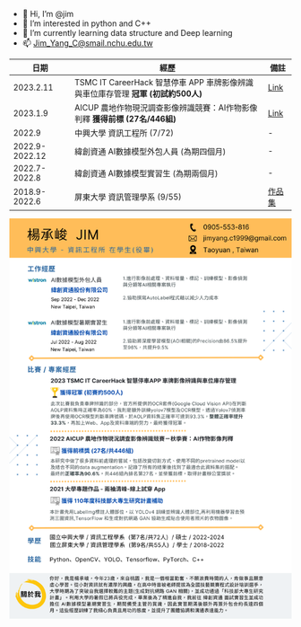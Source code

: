- 👋 Hi, I’m @jim
- 👀 I’m interested in python and C++
- 🌱 I’m currently learning data structure and Deep learning
- 📫 Jim_Yang_C@smail.nchu.edu.tw

| 日期 | 經歷 | 備註 |
| --- | --- | --- |
| 2023.2.11 | TSMC IT CareerHack 智慧停車 APP 車牌影像辨識與車位庫存管理 **冠軍 (初試約500人)** | [Link](https://sites.google.com/view/jim-yang/%E6%A5%8A%E6%89%BF%E5%B3%BB-%E5%80%8B%E4%BA%BA%E7%B6%B2%E9%A0%81/2023-tsmc-it-careerhack-%E6%99%BA%E6%85%A7%E5%81%9C%E8%BB%8A-app-%E8%BB%8A%E7%89%8C%E5%BD%B1%E5%83%8F%E8%BE%A8%E8%AD%98%E8%88%87%E8%BB%8A%E4%BD%8D%E5%BA%AB%E5%AD%98%E7%AE%A1%E7%90%86-%E5%86%A0%E8%BB%8D?authuser=0) |
| 2023.1.9 | AICUP 農地作物現況調查影像辨識競賽：AI作物影像判釋 **獲得前標 (27名/446組)** | [Link](https://sites.google.com/view/jim-yang/%E6%A5%8A%E6%89%BF%E5%B3%BB-%E5%80%8B%E4%BA%BA%E7%B6%B2%E9%A0%81/2022-ai-cup-ai%E4%BD%9C%E7%89%A9%E5%BD%B1%E5%83%8F%E5%88%A4%E8%AD%98%E5%89%8D%E6%A8%99%E7%8D%B2%E5%BE%97%E8%A8%88%E7%95%AB%E8%BE%A6%E5%85%AC%E5%AE%A4%E7%8D%8E%E7%8B%80?authuser=0) |
| 2022.9 | 中興大學 資訊工程所 (7/72) | - |
| 2022.9-2022.12 | 緯創資通 AI數據模型外包人員 (為期四個月) | - |
| 2022.7-2022.8 | 緯創資通 AI數據模型實習生 (為期兩個月) | - |
| 2018.9-2022.6 | 屏東大學 資訊管理學系 (9/55) | [作品集](https://sites.google.com/view/jim-yang/%E6%A5%8A%E6%89%BF%E5%B3%BB-%E5%80%8B%E4%BA%BA%E7%B6%B2%E9%A0%81/%E5%A4%A7%E5%AD%B8%E6%99%82%E6%9C%9F%E4%BD%9C%E5%93%81%E9%9B%86?authuser=0) |

![image](resume.png)
